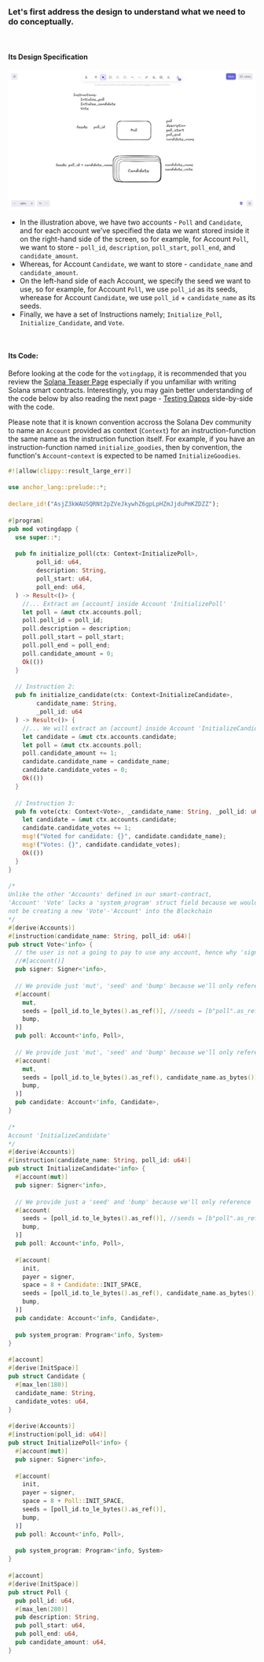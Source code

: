 <h3>Let's first address the design to understand what we need to do conceptually.</h3>

<br/>

#### Its Design Specification

<!--![Screenshot of the voting dapp concept](./assets/Screenshot_20241116-124950.jpg 'Votingdapp diagramatic illustration')-->

![Screenshot of the Voting Dapp's Design Specification](./assets/The-Votingdapp-Design-Specification.png 'The Voting Dapp Design Specification diagramatic explanation')

- In the illustration above, we have two accounts - `Poll` and `Candidate`, and for each account we've specified the data we want stored inside it on the right-hand side of the screen, so for example, for Account `Poll`, we want to store - `poll_id`, `description`, `poll_start`, `poll_end`, and `candidate_amount`.
- Whereas, for Account `Candidate`, we want to store - `candidate_name` and `candidate_amount`.
- On the left-hand side of each Account, we specify the seed we want to use, so for example, for Account `Poll`, we use `poll_id` as its seeds, wherease for Account `Candidate`, we use `poll_id` + `candidate_name` as its seeds.
- Finally, we have a set of Instructions namely; `Initialize_Poll`, `Initialize_Candidate`, and `Vote`.

<br/>

#### Its Code:

Before looking at the code for the `votingdapp`, it is recommended that you review the [Solana Teaser Page](Solana%20Program%20teaser.md) especially if you unfamiliar with writing Solana smart contracts. Interestingly, you may gain better understanding of the code below by also reading the next page - [Testing Dapps](10.%20Testing%20Dapps.md) side-by-side with the code.

Please note that it is known convention accross the Solana Dev community to name an `Account` provided as context (`Context`) for an instruction-function the same name as the instruction function itself. For example, if you have an instruction-function named `initialize_goodies`, then by convention, the function's `Account`-`context` is expected to be named `InitializeGoodies`.

```rs
#![allow(clippy::result_large_err)]

use anchor_lang::prelude::*;

declare_id!("AsjZ3kWAUSQRNt2pZVeJkywhZ6gpLpHZmJjduPmKZDZZ");

#[program]
pub mod votingdapp {
  use super::*;

  pub fn initialize_poll(ctx: Context<InitializePoll>,
        poll_id: u64,
        description: String,
        poll_start: u64,
        poll_end: u64,
  ) -> Result<()> {
    //... Extract an [account] inside Account 'InitializePoll'
    let poll = &mut ctx.accounts.poll;
    poll.poll_id = poll_id;
    poll.description = description;
    poll.poll_start = poll_start;
    poll.poll_end = poll_end;
    poll.candidate_amount = 0;
    Ok(())
  }

  // Instruction 2:
  pub fn initialize_candidate(ctx: Context<InitializeCandidate>,
        candidate_name: String,
        _poll_id: u64
  ) -> Result<()> {
    //... We will extract an [account] inside Account 'InitializeCandidate'
    let candidate = &mut ctx.accounts.candidate;
    let poll = &mut ctx.accounts.poll;
    poll.candidate_amount += 1;
    candidate.candidate_name = candidate_name;
    candidate.candidate_votes = 0;
    Ok(())
  }

  // Instruction 3:
  pub fn vote(ctx: Context<Vote>, _candidate_name: String, _poll_id: u64) -> Result<()> {
    let candidate = &mut ctx.accounts.candidate;
    candidate.candidate_votes += 1;
    msg!("Voted for candidate: {}", candidate.candidate_name);
    msg!("Votes: {}", candidate.candidate_votes);
    Ok(())
  }
}

/*
Unlike the other 'Accounts' defined in our smart-contract,
'Account' 'Vote' lacks a 'system_program' struct field because we would -
not be creating a new 'Vote'-'Account' into the Blockchain
*/
#[derive(Accounts)]
#[instruction(candidate_name: String, poll_id: u64)]
pub struct Vote<'info> {
  // the user is not a going to pay to use any account, hence why 'signer' is it not a [account(mut)]
  //#[account()]
  pub signer: Signer<'info>,

  // We provide just 'mut', 'seed' and 'bump' because we'll only reference and mutate 'Poll' from 'Vote'
  #[account(
    mut,
    seeds = [poll_id.to_le_bytes().as_ref()], //seeds = [b"poll".as_ref()]
    bump,
  )]
  pub poll: Account<'info, Poll>,

  // We provide just 'mut', 'seed' and 'bump' because we'll only reference and mutate 'Candidate' from 'Vote'
  #[account(
    mut,
    seeds = [poll_id.to_le_bytes().as_ref(), candidate_name.as_bytes()],
    bump,
  )]
  pub candidate: Account<'info, Candidate>,
}

/*
Account 'InitializeCandidate'
*/
#[derive(Accounts)]
#[instruction(candidate_name: String, poll_id: u64)]
pub struct InitializeCandidate<'info> {
  #[account(mut)]
  pub signer: Signer<'info>,

  // We provide just a 'seed' and 'bump' because we'll only reference 'Poll'
  #[account(
    seeds = [poll_id.to_le_bytes().as_ref()], //seeds = [b"poll".as_ref()]
    bump,
  )]
  pub poll: Account<'info, Poll>,

  #[account(
    init,
    payer = signer,
    space = 8 + Candidate::INIT_SPACE,
    seeds = [poll_id.to_le_bytes().as_ref(), candidate_name.as_bytes()], //seeds = [b"poll".as_ref()]
    bump,
  )]
  pub candidate: Account<'info, Candidate>,

  pub system_program: Program<'info, System>
}

#[account]
#[derive(InitSpace)]
pub struct Candidate {
  #[max_len(180)]
  candidate_name: String,
  candidate_votes: u64,
}

#[derive(Accounts)]
#[instruction(poll_id: u64)]
pub struct InitializePoll<'info> {
  #[account(mut)]
  pub signer: Signer<'info>,

  #[account(
    init,
    payer = signer,
    space = 8 + Poll::INIT_SPACE,
    seeds = [poll_id.to_le_bytes().as_ref()],
    bump,
  )]
  pub poll: Account<'info, Poll>,

  pub system_program: Program<'info, System>
}

#[account]
#[derive(InitSpace)]
pub struct Poll {
  pub poll_id: u64,
  #[max_len(280)]
  pub description: String,
  pub poll_start: u64,
  pub poll_end: u64,
  pub candidate_amount: u64,
}

```
